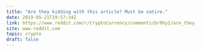 ```yaml
---
title: "Are they kidding with this article? Must be satire."
date: 2019-05-21T19:57:34Z
link: https://www.reddit.com/r/CryptoCurrency/comments/br9hy1/are_they_kidding_with_this_article_must_be_satire/?utm_medium=RSS&utm_source=hune
site: www.reddit.com
topic: crypto
draft: false
---
```


